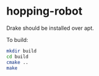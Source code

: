 # hopping-robot

Drake should be installed over apt.

To build:
```bash
mkdir build
cd build
cmake ..
make
```